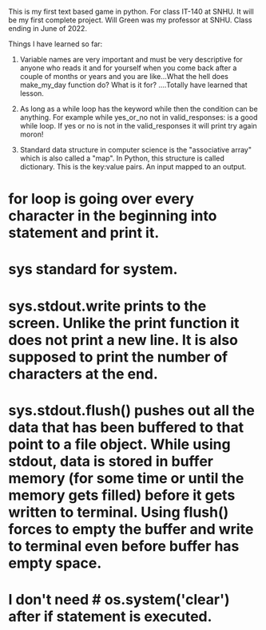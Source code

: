 This is my first text based game in python. For class IT-140 at SNHU. It will be my first complete project. Will Green was my professor at SNHU. Class ending in June of 2022.

Things I have learned so far:
1. Variable names are very important and must be very descriptive for anyone who reads it and for yourself when you come back after a couple of months or years and you are like...What the hell does make_my_day function do? What is it for? ....Totally have learned that lesson.
2. As long as a while loop has the keyword while then the condition can be anything. For example while yes_or_no not in valid_responses: is a good while loop. If yes or no is not in the valid_responses it will print try again moron!

3. Standard data structure in computer science is the "associative array" which is also called a "map". In Python, this structure is called dictionary. This is the key:value pairs. An input mapped to an output. 

# for loop is going over every character in the beginning into statement and print it.
# sys standard for system. 
# sys.stdout.write prints to the screen. Unlike the print function it does not print a new line. It is also supposed to print the number of characters at the end.
# sys.stdout.flush() pushes out all the data that has been buffered to that point to a file object. While using stdout, data is stored in buffer memory (for some time or until the memory gets filled) before it gets written to terminal. Using flush() forces to empty the buffer and write to terminal even before buffer has empty space.
# I don't need # os.system('clear') after if statement is executed.
